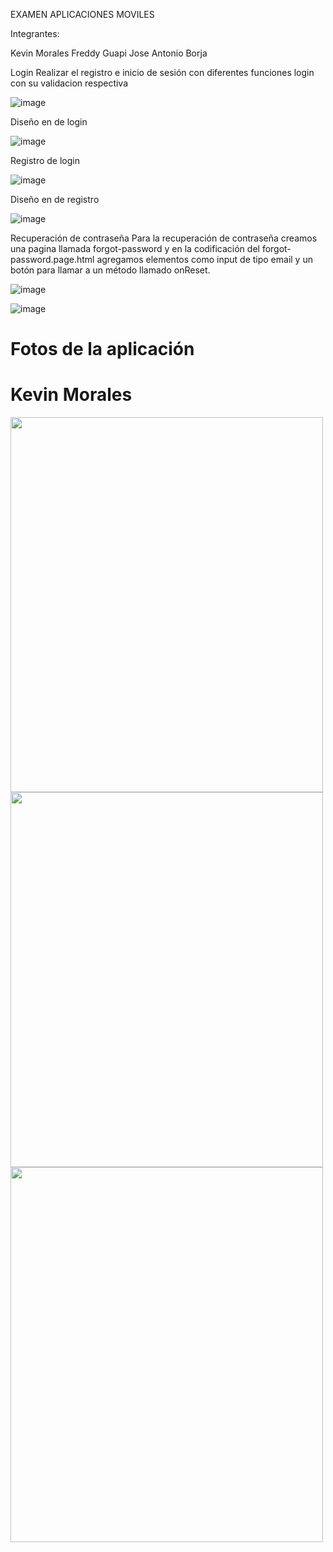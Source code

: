 EXAMEN APLICACIONES MOVILES

Integrantes: 

Kevin Morales
Freddy Guapi
Jose Antonio Borja

Login
Realizar el registro e inicio de sesión con diferentes funciones 
login con su validacion respectiva 

![image](https://user-images.githubusercontent.com/27876563/148617017-d2c4f2af-20a5-4a14-a25f-ac48c4c79b2f.png)

Diseño en de login

![image](https://user-images.githubusercontent.com/27876563/148616944-cdc77425-811c-4734-86b8-48688baa91d5.png)

Registro de login 

![image](https://user-images.githubusercontent.com/27876563/148617095-101655e3-74e9-478c-b7b3-f0b3d317ce71.png)

Diseño en de registro

![image](https://user-images.githubusercontent.com/27876563/148617054-c1f9df1c-1eb2-42f4-b4e4-7cf5c4579639.png)

Recuperación de contraseña
Para la recuperación de contraseña creamos una pagina llamada forgot-password y en la codificación del forgot-password.page.html agregamos elementos como input de tipo email y un botón para llamar a un método llamado onReset.


![image](https://user-images.githubusercontent.com/27876563/148617297-8dce349b-44bb-4148-9971-9c66c2d42854.png)

![image](https://user-images.githubusercontent.com/27876563/148617418-a5702ce7-49d5-45b4-b4c4-d7a378c814d7.png)


# Fotos de la aplicación
# Kevin Morales
<img src="https://firebasestorage.googleapis.com/v0/b/pruebabimestral-8ef0d.appspot.com/o/grupo10%2F1639157457154_KevinMorales.jpg?alt=media&token=05773192-7e04-4d05-b9e8-c03272b84657"  width="500" height="600">

<img src=""  width="500" height="600">

<img src=""  width="500" height="600">
